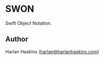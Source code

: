 # SWON

Swift Object Notation.

## Author

Harlan Haskins ([harlan@harlanhaskins.com](mailto:harlan@harlanhaskins.com))

